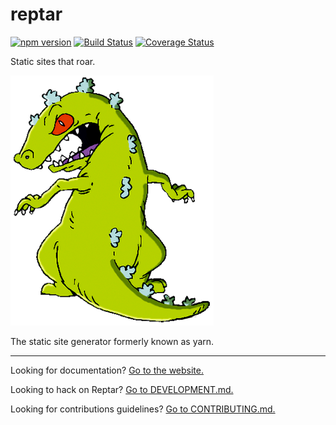 # reptar

[![npm version][npm-badge]][npm-url]
[![Build Status][travis-badge]][travis-url]
[![Coverage Status][coveralls-badge]][coveralls-url]

Static sites that roar.

![](./reptar.png)

The static site generator formerly known as yarn.

---

Looking for documentation? [Go to the website.](http://reptar.github.io/)

Looking to hack on Reptar? [Go to DEVELOPMENT.md.](DEVELOPMENT.md)

Looking for contributions guidelines? [Go to CONTRIBUTING.md.](CONTRIBUTING.md)

[npm-badge]: https://badge.fury.io/js/reptar.svg
[npm-url]: http://badge.fury.io/js/reptar
[travis-badge]: https://travis-ci.org/reptar/reptar.svg?branch=master
[travis-url]: https://travis-ci.org/reptar/reptar
[coveralls-badge]: https://coveralls.io/repos/github/reptar/reptar/badge.svg
[coveralls-url]: https://coveralls.io/github/reptar/reptar
